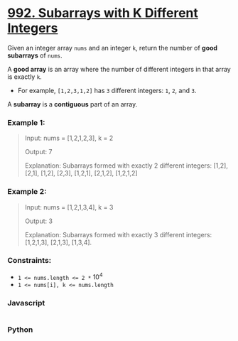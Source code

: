 # [992. Subarrays with K Different Integers](https://leetcode.com/problems/subarrays-with-k-different-integers/description/)

Given an integer array `nums` and an integer `k`, return the number of **good subarrays** of `nums`.

A **good array** is an array where the number of different integers in that array is exactly `k`.

- For example, `[1,2,3,1,2]` has `3` different integers: `1`, `2`, and `3`.

A **subarray** is a **contiguous** part of an array.

 
### Example 1:
> Input: nums = [1,2,1,2,3], k = 2
>
> Output: 7
>
> Explanation: Subarrays formed with exactly 2 different integers: [1,2], [2,1], [1,2], [2,3], [1,2,1], [2,1,2], [1,2,1,2]


### Example 2:
> Input: nums = [1,2,1,3,4], k = 3
>
> Output: 3
>
> Explanation: Subarrays formed with exactly 3 different integers: [1,2,1,3], [2,1,3], [1,3,4].
 

### Constraints:
- `1 <= nums.length <= 2 *` $10^4$
- `1 <= nums[i], k <= nums.length`


### Javascript
```javascript

```

### Python
```python

```